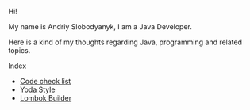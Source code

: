 Hi!

My name is Andriy Slobodyanyk, I am a Java Developer.

Here is a kind of my thoughts regarding Java, programming and related topics.

Index

- [Code check list](code-check-list)
- [Yoda Style](yoda-style)
- [Lombok Builder](lombok-builder)